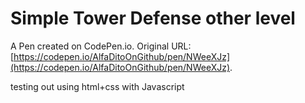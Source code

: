 # Simple Tower Defense other level

A Pen created on CodePen.io. Original URL: [https://codepen.io/AlfaDitoOnGithub/pen/NWeeXJz](https://codepen.io/AlfaDitoOnGithub/pen/NWeeXJz).

testing out using html+css with Javascript